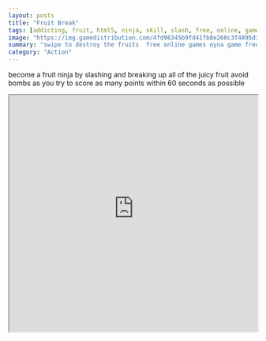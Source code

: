 ```yaml
---
layout: posts
title: "Fruit Break"
tags: [addicting, fruit, html5, ninja, skill, slash, free, online, games, oyna, game, free, games, play, play, games]
image: "https://img.gamedistribution.com/4fd96345b9fd41fb8e260c3f4895d3e5.jpg"
summary: "swipe to destroy the fruits  free online games oyna game free games play play games"
category: "Action"
---
```


become a fruit ninja by slashing and breaking up all of the juicy fruit avoid bombs as you try to score as many points within 60 seconds as possible

<iframe width="100%" height="480px;" src="https://html5.gamedistribution.com/4fd96345b9fd41fb8e260c3f4895d3e5/"></iframe>